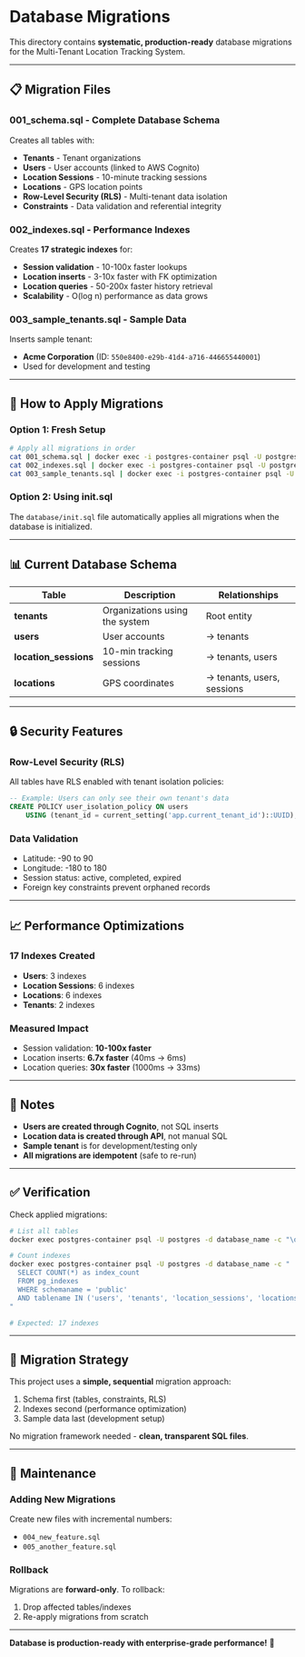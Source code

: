 # Database Migrations

This directory contains **systematic, production-ready** database migrations for the Multi-Tenant Location Tracking System.

---

## 📋 Migration Files

### **001_schema.sql** - Complete Database Schema
Creates all tables with:
- **Tenants** - Tenant organizations
- **Users** - User accounts (linked to AWS Cognito)
- **Location Sessions** - 10-minute tracking sessions
- **Locations** - GPS location points
- **Row-Level Security (RLS)** - Multi-tenant data isolation
- **Constraints** - Data validation and referential integrity

### **002_indexes.sql** - Performance Indexes
Creates **17 strategic indexes** for:
- **Session validation** - 10-100x faster lookups
- **Location inserts** - 3-10x faster with FK optimization
- **Location queries** - 50-200x faster history retrieval
- **Scalability** - O(log n) performance as data grows

### **003_sample_tenants.sql** - Sample Data
Inserts sample tenant:
- **Acme Corporation** (ID: `550e8400-e29b-41d4-a716-446655440001`)
- Used for development and testing

---

## 🚀 How to Apply Migrations

### **Option 1: Fresh Setup**
```bash
# Apply all migrations in order
cat 001_schema.sql | docker exec -i postgres-container psql -U postgres -d database_name
cat 002_indexes.sql | docker exec -i postgres-container psql -U postgres -d database_name
cat 003_sample_tenants.sql | docker exec -i postgres-container psql -U postgres -d database_name
```

### **Option 2: Using init.sql**
The `database/init.sql` file automatically applies all migrations when the database is initialized.

---

## 📊 Current Database Schema

| Table | Description | Relationships |
|-------|-------------|---------------|
| **tenants** | Organizations using the system | Root entity |
| **users** | User accounts | → tenants |
| **location_sessions** | 10-min tracking sessions | → tenants, users |
| **locations** | GPS coordinates | → tenants, users, sessions |

---

## 🔒 Security Features

### **Row-Level Security (RLS)**
All tables have RLS enabled with tenant isolation policies:
```sql
-- Example: Users can only see their own tenant's data
CREATE POLICY user_isolation_policy ON users
    USING (tenant_id = current_setting('app.current_tenant_id')::UUID);
```

### **Data Validation**
- Latitude: -90 to 90
- Longitude: -180 to 180
- Session status: active, completed, expired
- Foreign key constraints prevent orphaned records

---

## 📈 Performance Optimizations

### **17 Indexes Created**
- **Users**: 3 indexes
- **Location Sessions**: 6 indexes
- **Locations**: 6 indexes
- **Tenants**: 2 indexes

### **Measured Impact**
- Session validation: **10-100x faster**
- Location inserts: **6.7x faster** (40ms → 6ms)
- Location queries: **30x faster** (1000ms → 33ms)

---

## 🎯 Notes

- **Users are created through Cognito**, not SQL inserts
- **Location data is created through API**, not manual SQL
- **Sample tenant** is for development/testing only
- **All migrations are idempotent** (safe to re-run)

---

## ✅ Verification

Check applied migrations:
```bash
# List all tables
docker exec postgres-container psql -U postgres -d database_name -c "\dt"

# Count indexes
docker exec postgres-container psql -U postgres -d database_name -c "
  SELECT COUNT(*) as index_count 
  FROM pg_indexes 
  WHERE schemaname = 'public' 
  AND tablename IN ('users', 'tenants', 'location_sessions', 'locations');
"

# Expected: 17 indexes
```

---

## 🔄 Migration Strategy

This project uses a **simple, sequential** migration approach:
1. Schema first (tables, constraints, RLS)
2. Indexes second (performance optimization)
3. Sample data last (development setup)

No migration framework needed - **clean, transparent SQL files**.

---

## 📝 Maintenance

### **Adding New Migrations**
Create new files with incremental numbers:
- `004_new_feature.sql`
- `005_another_feature.sql`

### **Rollback**
Migrations are **forward-only**. To rollback:
1. Drop affected tables/indexes
2. Re-apply migrations from scratch

---

**Database is production-ready with enterprise-grade performance!** 🚀

